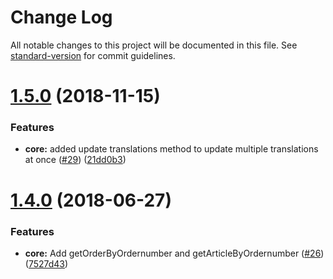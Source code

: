 # Change Log

All notable changes to this project will be documented in this file. See [standard-version](https://github.com/conventional-changelog/standard-version) for commit guidelines.

<a name="1.5.0"></a>
# [1.5.0](https://github.com/apertureless/shopware-api-client/compare/v1.4.0...v1.5.0) (2018-11-15)


### Features

* **core:** added update translations method to update multiple translations at once ([#29](https://github.com/apertureless/shopware-api-client/issues/29)) ([21dd0b3](https://github.com/apertureless/shopware-api-client/commit/21dd0b3))



<a name="1.4.0"></a>
# [1.4.0](https://github.com/apertureless/shopware-api-client/compare/v1.3.0...v1.4.0) (2018-06-27)


### Features

* **core:** Add getOrderByOrdernumber and  getArticleByOrdernumber ([#26](https://github.com/apertureless/shopware-api-client/issues/26)) ([7527d43](https://github.com/apertureless/shopware-api-client/commit/7527d43))
